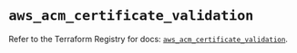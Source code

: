 # `aws_acm_certificate_validation`

Refer to the Terraform Registry for docs: [`aws_acm_certificate_validation`](https://registry.terraform.io/providers/hashicorp/aws/5.48.0/docs/resources/acm_certificate_validation).
